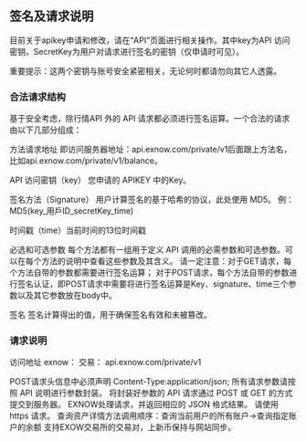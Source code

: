 ## 签名及请求说明

目前关于apikey申请和修改，请在“API”页面进行相关操作。其中key为API 访问密钥，SecretKey为用户对请求进行签名的密钥（仅申请时可见）。

重要提示：这两个密钥与账号安全紧密相关，无论何时都请勿向其它人透露。

### 合法请求结构
基于安全考虑，除行情API 外的 API 请求都必须进行签名运算。一个合法的请求由以下几部分组成：

方法请求地址 即访问服务器地址：api.exnow.com/private/v1后面跟上方法名，
比如api.exnow.com/private/v1/balance。

API 访问密钥（key） 您申请的 APIKEY 中的Key。

签名方法（Signature） 用户计算签名的基于哈希的协议，此处使用 MD5。
例：MD5(key_用戶ID_secretKey_time)

时间戳（time）当前时间的13位时间戳

必选和可选参数 每个方法都有一组用于定义 API 调用的必需参数和可选参数。可以在每个方法的说明中查看这些参数及其含义。 请一定注意：对于GET请求，每个方法自带的参数都需要进行签名运算； 对于POST请求，每个方法自带的参数进行签名认证，即POST请求中需要将进行签名运算是Key、signature、time三个参数以及其它参数放在body中。

签名 签名计算得出的值，用于确保签名有效和未被篡改。

### 请求说明
访问地址
exnow： 交易： api.exnow.com/private/v1

POST请求头信息中必须声明 Content-Type:application/json;
所有请求参数请按照 API 说明进行参数封装。
将封装好参数的 API 请求通过 POST 或 GET 的方式提交到服务器。
EXNOW处理请求，并返回相应的 JSON 格式结果。
请使用 https 请求。
查询资产详情方法调用顺序：查询当前用户的所有账户->查询指定账户的余额
支持EXOW交易所的交易对，上新币保持与网站同步。

